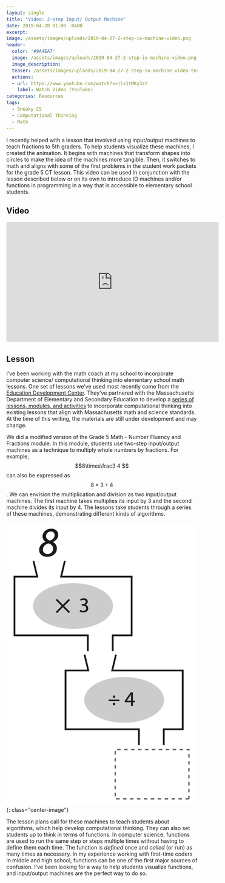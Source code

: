 ```yaml
---
layout: single
title: "Video: 2-step Input/ Output Machine"
date: 2019-04-28 01:00 -0400
excerpt: 
image: /assets/images/uploads/2019-04-27-2-step-io-machine-video.png
header:
  color: '#9A4EA7'
  image: /assets/images/uploads/2019-04-27-2-step-io-machine-video.png
  image_description: 
  teaser: /assets/images/uploads/2019-04-27-2-step-io-machine-video-teaser.png
  actions:
  - url: https://www.youtube.com/watch?v=jlx1tMKy3zY
    label: Watch Video (YouTube)
categories: Resources
tags:
  - Sneaky CS
  - Computational Thinking
  - Math
---
```


I recently helped with a lesson that involved using input/output machines to teach fractions to 5th graders. To help students visualize these machines, I created the animation. It begins with machines that transform shapes into circles to make the idea of the machines more tangible. Then, it switches to math and aligns with some of the first problems in the student work packets for the grade 5 CT lesson. This video can be used in conjunction with the lesson described below or on its own to introduce IO machines and/or functions in programming in a way that is accessible to elementary school students.

## Video

<iframe width="560" height="315" src="https://www.youtube.com/embed/jlx1tMKy3zY" frameborder="0" allow="accelerometer; autoplay; encrypted-media; gyroscope; picture-in-picture" allowfullscreen></iframe>

## Lesson
I’ve been working with the math coach at my school to incorporate computer science/ computational thinking into elementary school math lessons. One set of lessons we’ve used most recently come from the [Education Development Center](*https://www.edc.org/*). They’ve partnered with the Massachusetts Department of Elementary and Secondary Education to develop a [series of lessons, modules, and activities](*https://sites.google.com/site/stemcwithct/products-services*) to incorporate computational thinking into existing lessons that align with Massachusetts math and science standards. At the time of this writing, the materials are still under development and may change.

We did a modified version of the Grade 5 Math - Number Fluency and Fractions module. In this module, students use two-step input/output machines as a technique to multiply whole numbers by fractions. For example, $$8\times\frac3 4 $$ can also be expressed as $$8\times3\div 4 $$. We can envision the multiplication and division as two input/output machines. The first machine takes multiplies its input by 3 and the second machine divides its input by 4. The lessons take students through a series of these machines, demonstrating different kinds of algorithms. 

![Two input/output machines stacked on top of each other. The first is a multiply by three machine and the second is divide by four. The output from the first machine falls into the input slot for the second machine. The number 8 is the slot for the input in the first machine.](/assets/images/uploads/2019-04-27-2-step-io-machine-video-teaser-worksheet.png){: class="center-image"}

The lesson plans call for these machines to teach students about algorithms, which help develop computational thinking. They can also set students up to think in terms of functions. In computer science, functions are used to run the same step or steps multiple times without having to define them each time. The function is *defined* once and *called* (or run) as many times as necessary. In my experience working with first-time coders in middle and high school, functions can be one of the first major sources of confusion. I’ve been looking for a way to help students visualize functions, and input/output machines are the perfect way to do so.

